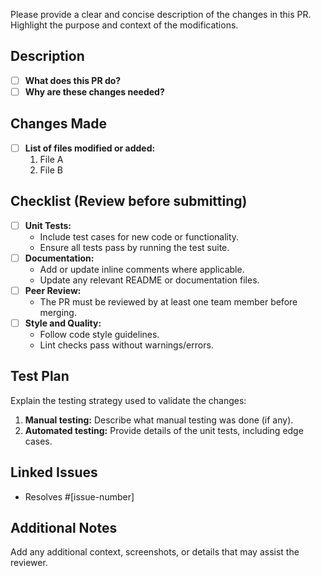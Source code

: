 Please provide a clear and concise description of the changes in this PR. Highlight the purpose and context of the modifications.

## Description
- [ ] **What does this PR do?**
- [ ] **Why are these changes needed?**

## Changes Made
- [ ] **List of files modified or added:**
  1. File A
  2. File B

## Checklist (Review before submitting)
- [ ] **Unit Tests:**
  - Include test cases for new code or functionality.
  - Ensure all tests pass by running the test suite.
- [ ] **Documentation:**
  - Add or update inline comments where applicable.
  - Update any relevant README or documentation files.
- [ ] **Peer Review:**
  - The PR must be reviewed by at least one team member before merging.
- [ ] **Style and Quality:**
  - Follow code style guidelines.
  - Lint checks pass without warnings/errors.

## Test Plan
Explain the testing strategy used to validate the changes:
1. **Manual testing:** Describe what manual testing was done (if any).
2. **Automated testing:** Provide details of the unit tests, including edge cases.

## Linked Issues
- Resolves #[issue-number]

## Additional Notes
Add any additional context, screenshots, or details that may assist the reviewer.
